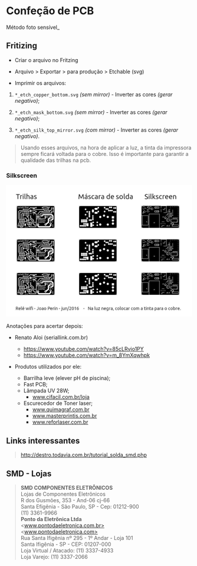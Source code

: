 # Confeção de PCB

Método foto sensível_

## Fritizing

* Criar o arquivo no Fritzing

* Arquivo > Exportar > para produção > Etchable (svg)

* Imprimir os arquivos:

1. ```*_etch_copper_bottom.svg``` _(sem mirror)_ - Inverter as cores _(gerar negativo)_;

2. ```*_etch_mask_bottom.svg``` _(sem mirror)_ - Inverter as cores _(gerar negativo)_;

3. ```*_etch_silk_top_mirror.svg``` _(com mirror)_ - Inverter as cores _(gerar negativo)_.

 > Usando esses arquivos, na hora de aplicar a luz, a tinta da impressora sempre ficará voltada para o cobre. Isso é importante para garantir a qualidade das trilhas na pcb.


### Silkscreen

![Imagem Silkscreen](https://github.com/jrperin/confecao-pcb/blob/gh-pages/images/esp8266_rele_v5.1_pcb.jpg)

Anotações para acertar depois:

* Renato Aloi (seriallink.com.br)  
  * <https://www.youtube.com/watch?v=85cLRvjo1PY>  
  * <https://www.youtube.com/watch?v=m_8YmXqwhpk>
  
* Produtos utilizados por ele:
  * Barrilha leve (elever pH de piscina);
  * Fast PCB;
  * Lâmpada UV 28W;
    * www.cifacil.com.br/loja
  * Escurecedor de Toner laser;  
    * www.quimagraf.com.br
    * www.masterprintis.com.br
    * www.reforlaser.com.br

## Links interessantes

  > <http://destro.todavia.com.br/tutorial_solda_smd.php>

## SMD - Lojas

   > **SMD COMPONENTES ELETRÔNICOS**  
   > Lojas de Componentes Eletrônicos  
   > R dos Gusmões, 353 - And-06 cj-66  
   > Santa Efigênia - São Paulo, SP - Cep: 01212-900  
   > (11) 3361-9966  
   > **Ponto da Eletrônica Ltda**  
   > <www.pontodaeletronica.com.br>  
   > <www.pontodaeletronica.com>  
   > Rua Santa Ifigênia nº 295 - 1º Andar - Loja 101  
   > Santa Ifigênia - SP - CEP: 01207-000  
   > Loja Virtual / Atacado: (11) 3337-4933  
   > Loja Varejo: (11) 3337-2066  
